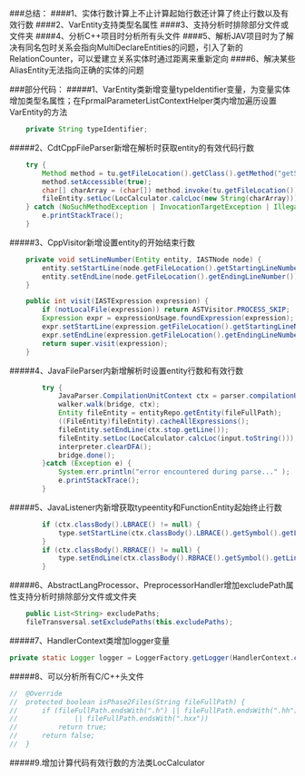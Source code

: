###总结：
####1、实体行数计算上不止计算起始行数还计算了终止行数以及有效行数
####2、VarEntity支持类型名属性
####3、支持分析时排除部分文件或文件夹
####4、分析C++项目时分析所有头文件
####5、解析JAV项目时为了解决有同名包时关系会指向MultiDeclareEntities的问题，引入了新的RelationCounter，可以爱建立关系实体时通过距离来重新定向
####6、解决某些AliasEntity无法指向正确的实体的问题


###部分代码：
#####1、VarEntity类新增变量typeIdentifier变量，为变量实体增加类型名属性；在FprmalParameterListContextHelper类内增加遍历设置VarEntity的方法
```java
    private String typeIdentifier;
```   
#####2、CdtCppFileParser新增在解析时获取entity的有效代码行数
```java
    try {
        Method method = tu.getFileLocation().getClass().getMethod("getSource");
        method.setAccessible(true);
        char[] charArray = (char[]) method.invoke(tu.getFileLocation());
        fileEntity.setLoc(LocCalculator.calcLoc(new String(charArray)));
    } catch (NoSuchMethodException | InvocationTargetException | IllegalAccessException e) {
        e.printStackTrace();
    }
```
#####3、CppVisitor新增设置entity的开始结束行数
```java
	private void setLineNumber(Entity entity, IASTNode node) {
		entity.setStartLine(node.getFileLocation().getStartingLineNumber());
		entity.setEndLine(node.getFileLocation().getEndingLineNumber());
	}
```
```java
	public int visit(IASTExpression expression) {
		if (notLocalFile(expression)) return ASTVisitor.PROCESS_SKIP;
		Expression expr = expressionUsage.foundExpression(expression);
		expr.setStartLine(expression.getFileLocation().getStartingLineNumber());
		expr.setEndLine(expression.getFileLocation().getEndingLineNumber());
		return super.visit(expression);
	}
```
#####4、JavaFileParser内新增解析时设置entity行数和有效行数
```java
	    try {
			JavaParser.CompilationUnitContext ctx = parser.compilationUnit();
			walker.walk(bridge, ctx);
			Entity fileEntity = entityRepo.getEntity(fileFullPath);
			((FileEntity)fileEntity).cacheAllExpressions();
			fileEntity.setEndLine(ctx.stop.getLine());
			fileEntity.setLoc(LocCalculator.calcLoc(input.toString()));
			interpreter.clearDFA();
			bridge.done();
	    }catch (Exception e) {
	    	System.err.println("error encountered during parse..." );
	    	e.printStackTrace();
	    }
```
#####5、JavaListener内新增获取typeentity和FunctionEntity起始终止行数
```java
		if (ctx.classBody().LBRACE() != null) {
			type.setStartLine(ctx.classBody().LBRACE().getSymbol().getLine());
		}
		if (ctx.classBody().RBRACE() != null) {
			type.setEndLine(ctx.classBody().RBRACE().getSymbol().getLine());
		}
```
#####6、AbstractLangProcessor、PreprocessorHandler增加excludePath属性支持分析时排除部分文件或文件夹
```java
    public List<String> excludePaths;
    fileTransversal.setExcludePaths(this.excludePaths);
```
#####7、HandlerContext类增加logger变量
```java
private static Logger logger = LoggerFactory.getLogger(HandlerContext.class);
```
#####8、可以分析所有C/C++头文件
```java
//	@Override
//	protected boolean isPhase2Files(String fileFullPath) {
//		if (fileFullPath.endsWith(".h") || fileFullPath.endsWith(".hh") || fileFullPath.endsWith(".hpp")
//				|| fileFullPath.endsWith(".hxx"))
//			return true;
//		return false;
//	}
```
#####9.增加计算代码有效行数的方法类LocCalculator






